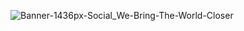 
![Banner-1436px-Social_We-Bring-The-World-Closer](https://user-images.githubusercontent.com/101582610/167944059-1af31fb2-62e7-4de4-8c40-5c5582804887.png)
